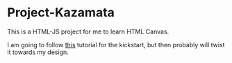 # Project-Kazamata
This is a HTML-JS project for me to learn HTML Canvas.

I am going to follow [this](https://www.youtube.com/watch?v=HmxNrlPx8iY) tutorial for the kickstart, but then probably will twist it towards my design.